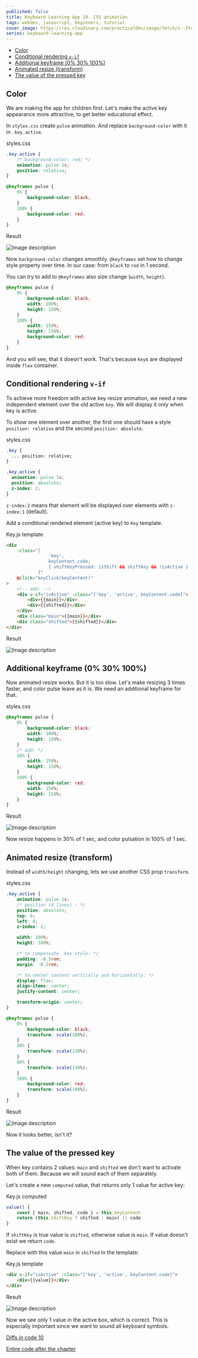 ```yaml
---
published: false
title: Keyboard Learning App 10. CSS animation
tags: webdev, javascript, beginners, tutorial
cover_image: https://res.cloudinary.com/practicaldev/image/fetch/s--2Ycgb9E_--/c_imagga_scale,f_auto,fl_progressive,h_420,q_auto,w_1000/https://dev-to-uploads.s3.amazonaws.com/uploads/articles/t7manuew9dwi5jlrf8p5.png
series: keyboard-learning-app
---
```


- [Color](#color)
- [Conditional rendering `v-if`](#conditional-rendering-v-if)
- [Additional keyframe (0% 30% 100%)](#additional-keyframe-0-30-100)
- [Animated resize (transform)](#animated-resize-transform)
- [The value of the pressed key](#the-value-of-the-pressed-key)

## Color

We are making the app for children first. Let's make the active key appearance more attractive, to get better educational effect.

In `styles.css` create `pulse` animation. And replace `background-color` with it in `.key.active`.

styles.css

```css
.key.active {
	/* background-color: red; */
	animation: pulse 1s;
	position: relative;
}

@keyframes pulse {
	0% {
		background-color: black;
	}
	100% {
		background-color: red;
	}
}
```

Result

![Image description](https://dev-to-uploads.s3.amazonaws.com/uploads/articles/gkov9uxfhpant4ucquz0.gif)

Now `background-color` changes smoothly. `@keyframes` set how to change style property over time. In our case: from `black` to `red` in 1 second.

You can try to add to `@keyframes` also size change (`width`, `height`).

```css
@keyframes pulse {
	0% {
		background-color: black;
		width: 100%;
		height: 100%;
	}
	100% {
		width: 150%;
		height: 150%;
		background-color: red;
	}
}
```

And you will see, that it doesn't work. That's because `Key`s are displayed inside `flex` container.

## Conditional rendering `v-if`

To achieve more freedom with active key resize animation, we need a new independent element over the old active `key`. We will display it only when key is active.

To show one element over another, the first one should have a style `position: relative` and the second `position: absolute`.

styles.css

```css
.key {
  ... position: relative;
}

.key.active {
  animation: pulse 1s;
  position: absolute;
  z-index: 2;
}
```

`z-index:2` means that element will be displayed over elements with `z-index:1` (default).

Add a conditional rendered element (active key) to `Key` template.

Key.js template

```html
<div
	:class="[
				'key', 
				keyContent.code, 
				{ shiftKeyPressed: isShift && shiftKey && !isActive }
			]"
	@click="keyClick(keyContent)"
>
	<!-- add: -->
	<div v-if="isActive" :class="['key', 'active', keyContent.code]">
		<div>{{main}}</div>
		<div>{{shifted}}</div>
	</div>
	<div class="main">{{main}}</div>
	<div class="shifted">{{shifted}}</div>
</div>
```

Result

![Image description](https://dev-to-uploads.s3.amazonaws.com/uploads/articles/boyck2tt587pe70gu3dc.gif)

## Additional keyframe (0% 30% 100%)

Now animated resize works. But it is too slow. Let's make resizing 3 times faster, and color pulse leave as it is. We need an additional keyframe for that.

styles.css

```css
@keyframes pulse {
	0% {
		background-color: black;
		width: 100%;
		height: 100%;
	}
	/* add: */
	30% {
		width: 150%;
		height: 150%;
	}
	100% {
		background-color: red;
		width: 150%;
		height: 150%;
	}
}
```

Result

![Image description](https://dev-to-uploads.s3.amazonaws.com/uploads/articles/wnokt2yefr2v2szmx0gr.gif)

Now resize happens in 30% of 1 sec, and color pulsation in 100% of 1 sec.

## Animated resize (transform)

Instead of `width/height` changing, lets we use another CSS prop `transform`.

styles.css

```css
.key.active {
	animation: pulse 1s;
	/* position (4 lines) : */
	position: absolute;
	top: 0;
	left: 0;
	z-index: 2;

	width: 100%;
	height: 100%;

	/* to compensate .key style: */
	padding: -0.5rem;
	margin: -0.2rem;

	/* to center content vertically and horizontally: */
	display: flex;
	align-items: center;
	justify-content: center;

	transform-origin: center;
}

@keyframes pulse {
	0% {
		background-color: black;
		transform: scale(100%);
	}
	30% {
		transform: scale(130%);
	}
	80% {
		transform: scale(130%);
	}
	100% {
		background-color: red;
		transform: scale(100%);
	}
}
```

Result

![Image description](https://dev-to-uploads.s3.amazonaws.com/uploads/articles/xsw6spr0jnn2gy66mwj8.gif)

Now it looks better, isn't it?

## The value of the pressed key

When key contains 2 values: `main` and `shifted` we don't want to activate both of them. Because we will sound each of them separately.

Let's create a new `computed` value, that returns only 1 value for active key:

Key.js computed

```js
value() {
	const { main, shifted, code } = this.keyContent
	return (this.shiftKey ? shifted : main) || code
}

```

If `shiftKey` is true value is `shifted`, otherwise value is `main`. If value doesn't exist we return `code`.

Replace with this value `main` in `shifted` in the template:

Key.js template

```html
<div v-if="isActive" :class="['key', 'active', keyContent.code]">
	<div>{{value}}</div>
</div>
```

Result

![Image description](https://dev-to-uploads.s3.amazonaws.com/uploads/articles/lw4jqxb3gu4syyyy9h8n.gif)

Now we see only 1 value in the active box, which is correct. This is especially important since we want to sound all keyboard symbols.

[Diffs in code 10](https://github.com/ApayRus/keyboard/commit/f468ce3ce90394bf005fe2699ad14fd442f4b672)

[Entire code after the chapter](https://github.com/ApayRus/keyboard/tree/10.-Interactivity-4.-CSS-Animation.-Active-key-value)
